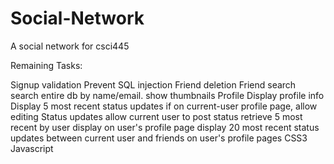 Social-Network
==============

A social network for csci445


Remaining Tasks:

Signup validation
Prevent SQL injection
Friend deletion
Friend search
	search entire db by name/email. show thumbnails
Profile 
	Display profile info
	Display 5 most recent status updates
	if on current-user profile page, allow editing
Status updates
	allow current user to post status
	retrieve 5 most recent by user display on user's profile page
	display 20 most recent status updates between current user and friends on user's profile pages
CSS3
Javascript